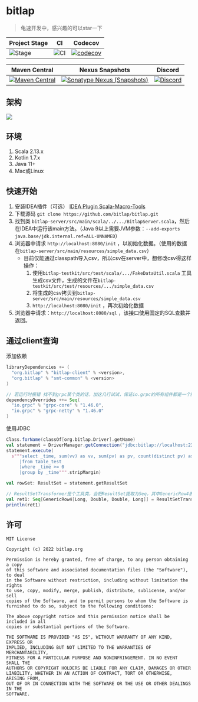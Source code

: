 # bitlap

> 龟速开发中，感兴趣的可以star一下

| Project Stage | CI              | Codecov                                   |
|---------------|-----------------|-------------------------------------------|
| ![Stage]      | ![CI][Badge-CI] | [![codecov][Badge-Codecov]][Link-Codecov] |

| Maven Central                               | Nexus Snapshots                                                  | Discord                                   |
|---------------------------------------------|------------------------------------------------------------------|-------------------------------------------|
| [![Maven Central][Badge-Maven]][Link-Maven] | [![Sonatype Nexus (Snapshots)][Badge-Snapshots]][Link-Snapshots] | [![Discord][Badge-Discord]][Link-Discord] |

## 架构

![](http://ice-img.flutterdart.cn/2021-08-01-165808.png)

## 环境

1. Scala 2.13.x
2. Kotlin 1.7.x
3. Java 11+
4. Mac或Linux

## 快速开始

1. 安装IDEA插件（可选） [IDEA Plugin Scala-Macro-Tools](https://github.com/bitlap/scala-macro-tools)
2. 下载源码 `git clone https://github.com/bitlap/bitlap.git`
3. 找到类 `bitlap-server/src/main/scala/../.../BitlapServer.scala`，然后在IDEA中运行该main方法。（Java 9以上需要JVM参数：`--add-exports
   java.base/jdk.internal.ref=ALL-UNNAMED`）
4. 浏览器中请求 `http://localhost:8080/init` ，以初始化数据。（使用的数据在`bitlap-server/src/main/resources/simple_data.csv`）
   - 目前仅能通过classpath导入csv，所以csv在server中，想修改csv得这样操作：
        1. 使用`bitlap-testkit/src/test/scala/.../FakeDataUtil.scala`
           工具生成csv文件，生成的文件在`bitlap-testkit/src/test/resources/.../simple_data.csv`
        2. 将生成的csv拷贝到`bitlap-server/src/main/resources/simple_data.csv`
        3. `http://localhost:8080/init` ，再次初始化数据
5. 浏览器中请求：`http://localhost:8080/sql` ，该接口使用固定的SQL查数并返回。

## 通过client查询

添加依赖

```scala
libraryDependencies += (
  "org.bitlap" % "bitlap-client" % <version>,
  "org.bitlap" % "smt-common" % <version>
)

// 若运行时报错 找不到grpc某个类的话，加这几行试试，保证io.grpc的所有组件都是一个版本！
dependencyOverrides ++= Seq(
  "io.grpc" % "grpc-core" % "1.46.0",
  "io.grpc" % "grpc-netty" % "1.46.0"
)
```

使用JDBC

```scala
Class.forName(classOf[org.bitlap.Driver].getName)
val statement = DriverManager.getConnection("jdbc:bitlap://localhost:23333/default").createStatement()
statement.execute(
  s"""select _time, sum(vv) as vv, sum(pv) as pv, count(distinct pv) as uv
     |from table_test
     |where _time >= 0
     |group by _time""".stripMargin)

val rowSet: ResultSet = statement.getResultSet

// ResultSetTransformer是个工具类，会把ResultSet提取为Seq，其中GenericRow4表示结果是四列，每个类型需要指定，五列就是GenericRow5，以此类推。
val ret1: Seq[GenericRow4[Long, Double, Double, Long]] = ResultSetTransformer[GenericRow4[Long, Double, Double, Long]].toResults(rowSet)
println(ret1)
```

## 许可

```
MIT License

Copyright (c) 2022 bitlap.org

Permission is hereby granted, free of charge, to any person obtaining a copy
of this software and associated documentation files (the "Software"), to deal
in the Software without restriction, including without limitation the rights
to use, copy, modify, merge, publish, distribute, sublicense, and/or sell
copies of the Software, and to permit persons to whom the Software is
furnished to do so, subject to the following conditions:

The above copyright notice and this permission notice shall be included in all
copies or substantial portions of the Software.

THE SOFTWARE IS PROVIDED "AS IS", WITHOUT WARRANTY OF ANY KIND, EXPRESS OR
IMPLIED, INCLUDING BUT NOT LIMITED TO THE WARRANTIES OF MERCHANTABILITY,
FITNESS FOR A PARTICULAR PURPOSE AND NONINFRINGEMENT. IN NO EVENT SHALL THE
AUTHORS OR COPYRIGHT HOLDERS BE LIABLE FOR ANY CLAIM, DAMAGES OR OTHER
LIABILITY, WHETHER IN AN ACTION OF CONTRACT, TORT OR OTHERWISE, ARISING FROM,
OUT OF OR IN CONNECTION WITH THE SOFTWARE OR THE USE OR OTHER DEALINGS IN THE
SOFTWARE.
```

[Stage]: https://img.shields.io/badge/Project%20Stage-Development-yellowgreen.svg

[Badge-CI]: https://github.com/bitlap/bitlap/actions/workflows/ci.yml/badge.svg

[Badge-Maven]: https://img.shields.io/maven-central/v/org.bitlap/bitlap

[Badge-Discord]: https://img.shields.io/discord/968687999862841384

[Badge-Codecov]: https://codecov.io/gh/bitlap/bitlap/branch/main/graph/badge.svg?token=9XJ2LC2K8M

[Badge-Snapshots]: https://img.shields.io/nexus/s/org.bitlap/bitlap-core?server=https%3A%2F%2Fs01.oss.sonatype.org

[Link-Discord]: https://discord.com/invite/vp5stpz6eU

[Link-Codecov]: https://codecov.io/gh/bitlap/bitlap

[Link-Maven]: https://search.maven.org/search?q=g:%22org.bitlap%22%20AND%20a:%22bitlap%22

[Link-Snapshots]: https://s01.oss.sonatype.org/content/repositories/snapshots/org/bitlap/
